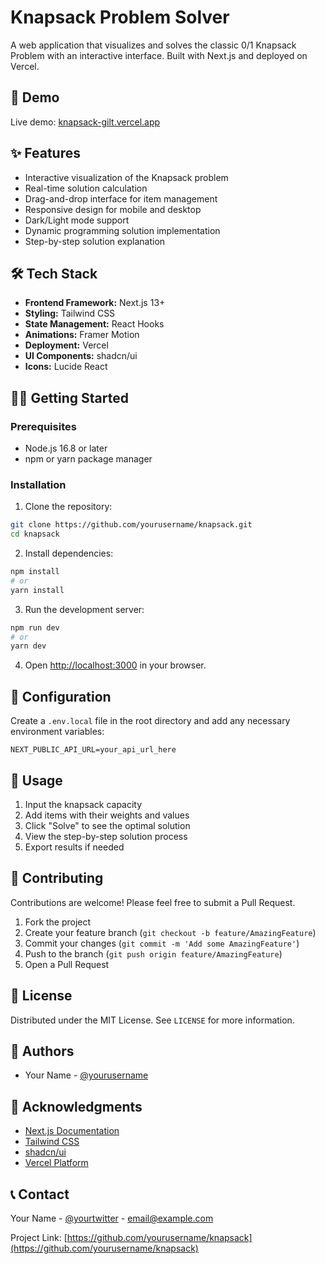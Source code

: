 # Knapsack Problem Solver

A web application that visualizes and solves the classic 0/1 Knapsack Problem with an interactive interface. Built with Next.js and deployed on Vercel.

## 🚀 Demo

Live demo: [knapsack-gilt.vercel.app](https://knapsack-gilt.vercel.app)

## ✨ Features

- Interactive visualization of the Knapsack problem
- Real-time solution calculation
- Drag-and-drop interface for item management
- Responsive design for mobile and desktop
- Dark/Light mode support
- Dynamic programming solution implementation
- Step-by-step solution explanation

## 🛠️ Tech Stack

- **Frontend Framework:** Next.js 13+
- **Styling:** Tailwind CSS
- **State Management:** React Hooks
- **Animations:** Framer Motion
- **Deployment:** Vercel
- **UI Components:** shadcn/ui
- **Icons:** Lucide React

## 🏃‍♂️ Getting Started

### Prerequisites

- Node.js 16.8 or later
- npm or yarn package manager

### Installation

1. Clone the repository:
```bash
git clone https://github.com/yourusername/knapsack.git
cd knapsack
```

2. Install dependencies:
```bash
npm install
# or
yarn install
```

3. Run the development server:
```bash
npm run dev
# or
yarn dev
```

4. Open [http://localhost:3000](http://localhost:3000) in your browser.

## 🔧 Configuration

Create a `.env.local` file in the root directory and add any necessary environment variables:

```env
NEXT_PUBLIC_API_URL=your_api_url_here
```

## 📖 Usage

1. Input the knapsack capacity
2. Add items with their weights and values
3. Click "Solve" to see the optimal solution
4. View the step-by-step solution process
5. Export results if needed

## 🤝 Contributing

Contributions are welcome! Please feel free to submit a Pull Request.

1. Fork the project
2. Create your feature branch (`git checkout -b feature/AmazingFeature`)
3. Commit your changes (`git commit -m 'Add some AmazingFeature'`)
4. Push to the branch (`git push origin feature/AmazingFeature`)
5. Open a Pull Request

## 📝 License

Distributed under the MIT License. See `LICENSE` for more information.

## 👥 Authors

- Your Name - [@yourusername](https://github.com/md-Gafrujama)

## 🙏 Acknowledgments

- [Next.js Documentation](https://nextjs.org/docs)
- [Tailwind CSS](https://tailwindcss.com)
- [shadcn/ui](https://ui.shadcn.com)
- [Vercel Platform](https://vercel.com)

## 📞 Contact

Your Name - [@yourtwitter](https://twitter.com/yourtwitter) - email@example.com

Project Link: [https://github.com/yourusername/knapsack](https://github.com/yourusername/knapsack)

